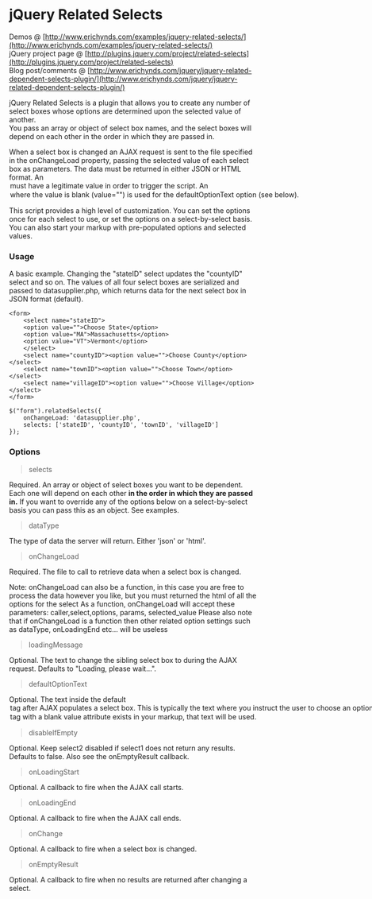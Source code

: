 # jQuery Related Selects

Demos @ [http://www.erichynds.com/examples/jquery-related-selects/](http://www.erichynds.com/examples/jquery-related-selects/)  
jQuery project page @ [http://plugins.jquery.com/project/related-selects](http://plugins.jquery.com/project/related-selects)  
Blog post/comments @ [http://www.erichynds.com/jquery/jquery-related-dependent-selects-plugin/](http://www.erichynds.com/jquery/jquery-related-dependent-selects-plugin/)  

jQuery Related Selects is a plugin that allows you to create any number of select boxes whose options are determined upon the selected value of another.  
You pass an array or object of select box names, and the select boxes will depend on each other in the order in which they are passed in.

When a select box is changed an AJAX request is sent to the file specified in the onChangeLoad property, passing the selected value of each select box
as parameters.  The data must be returned in either JSON or HTML format.  An <option> must have a legitimate value in order to trigger the script.  An <option>
where the value is blank (value="") is used for the defaultOptionText option (see below).

This script provides a high level of customization.  You can set the options once for each select to use, or set the options on a select-by-select basis.
You can also start your markup with pre-populated options and selected values.

### Usage

A basic example.  Changing the "stateID" select updates the "countyID" select and so on.  The values of all four select
boxes are serialized and passed to datasupplier.php, which returns data for the next select box in JSON format (default).

	<form>
		<select name="stateID">
		<option value="">Choose State</option>
		<option value="MA">Massachusetts</option>
		<option value="VT">Vermont</option>
		</select>
		<select name="countyID"><option value="">Choose County</option></select>
		<select name="townID"><option value="">Choose Town</option></select>
		<select name="villageID"><option value="">Choose Village</option></select>
	</form>

	$("form").relatedSelects({
		onChangeLoad: 'datasupplier.php',
		selects: ['stateID', 'countyID', 'townID', 'villageID']
	});
	
### Options

> selects

Required.  An array or object of select boxes you want to be dependent.  Each one will depend on each other **in the order in which they are passed in.**  If you want to 
override any of the options below on a select-by-select basis you can pass this as an object.  See examples.

> dataType

The type of data the server will return.  Either 'json' or 'html'.

> onChangeLoad

Required.  The file to call to retrieve data when a select box is changed.

Note: 
onChangeLoad can also be a function, in this case you are free to process the data however you like, but you must returned the html of all the options for the select
As a function, onChangeLoad will accept these parameters: caller,select,options, params, selected_value
Please also note that if onChangeLoad is a function then other related option settings such as dataType, onLoadingEnd etc... will be useless

> loadingMessage

Optional.  The text to change the sibling select box to during the AJAX request.  Defaults to &quot;Loading, please wait...&quot;.

> defaultOptionText

Optional.  The text inside the default <option> tag after AJAX populates a select box.  This is typically the text where you instruct the user
to choose an option.  If this option is not provided and an <option> tag with a blank value attribute exists in your markup, that text will be used.

> disableIfEmpty

Optional.  Keep select2 disabled if select1 does not return any results.  Defaults to false.  Also see the onEmptyResult callback.

> onLoadingStart

Optional.  A callback to fire when the AJAX call starts.

> onLoadingEnd

Optional.  A callback to fire when the AJAX call ends.

> onChange

Optional.  A callback to fire when a select box is changed.

> onEmptyResult

Optional.  A callback to fire when no results are returned after changing a select.
